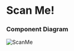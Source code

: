 # Scan Me!

### Component Diagram

![ScanMe](https://user-images.githubusercontent.com/5038753/166678231-610c86f3-654c-441c-a020-6aebec38a006.png)
